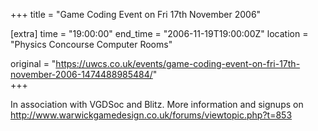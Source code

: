 +++
title = "Game Coding Event on Fri 17th November 2006"

[extra]
time = "19:00:00"
end_time = "2006-11-19T19:00:00Z"
location = "Physics Concourse Computer Rooms"

original = "https://uwcs.co.uk/events/game-coding-event-on-fri-17th-november-2006-1474488985484/"    
+++

In association with VGDSoc and Blitz. More information and signups on http://www.warwickgamedesign.co.uk/forums/viewtopic.php?t=853


